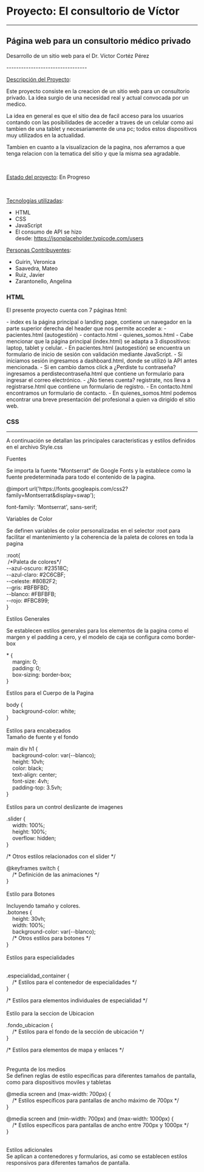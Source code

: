 # Proyecto: El consultorio de Víctor

---

## Página web para un consultorio médico privado

<p>
Desarrollo de un sitio web para el Dr. Víctor Cortéz Pérez
</p>
---------------------------------
<p><u>Descripci&oacute;n del Proyecto</u>:&nbsp;</p>

<p>Este proyecto consiste en la creacion de un sitio web para un consultorio privado. La idea surgio de una necesidad real y actual convocada por un medico.</p>

<p>La idea en general es que el sitio dea de facil acceso para los usuarios contando con las posibilidades de acceder a traves de un celular como asi tambien de una tablet y necesariamente de una pc; todos estos dispositivos muy utilizados en la actualidad.</p>

<p>Tambien en cuanto a la visualizacion de la pagina, nos aferramos a que tenga relacion con la tematica del sitio y que la misma sea agradable.</p>

<p>&nbsp;</p>

<p><u>Estado del proyecto</u>: En Progreso</p>

<p>&nbsp;</p>

<p><u>Tecnolog&iacute;as utilizadas</u>:</p>

<ul>
	<li>HTML</li>
	<li>CSS</li>
	<li>JavaScript</li>
	<li>El consumo de API se hizo desde:&nbsp;<a href="https://jsonplaceholder.typicode.com/users">https://jsonplaceholder.typicode.com/users</a></li>
</ul>

<p><u>Personas Contribuyentes</u>:</p>

<ul>
	<li>Guirin, Veronica</li>
	<li>Saavedra,&nbsp;Mateo</li>
	<li>Ruiz,&nbsp;Javier</li>
	<li>Zarantonello,&nbsp;Angelina</li>
</ul>

### HTML

<p>El presente proyecto cuenta con 7 páginas html:</p>
- index es la página principal o landing page, contiene un navegador en la parte superior derecha del header que nos permite acceder a:
	- pacientes.html (autogestión)
	- contacto.html
	- quienes_somos.html
- Cabe mencionar que  la página principal (index.html) se adapta a 3 dispositivos: laptop, tablet y celular.
- En pacientes.html (autogestión) se encuentra un formulario de inicio de sesión con validación mediante JavaScript. 
	- Si iniciamos sesión ingresamos a dashboard.html, donde se utilizó la API antes mencionada.
	- Si en cambio damos click a ¿Perdiste tu contraseña? ingresamos a perdistecontraseña.html que contiene un formulario para ingresar el correo electrónico.
	- ¿No tienes cuenta? registrate, nos lleva a registrarse.html que contiene un formulario de registro. 
- En contacto.html encontramos un formulario de contacto.
- En quienes_somos.html podemos encontrar una breve presentación del profesional a quien va dirigido el sitio web.

### CSS

---

<p>A continuaci&oacute;n se detallan las principales caracteristicas y estilos definidos en el archivo Style.css</p>

<p>Fuentes</p>

<p>Se importa la fuente &quot;Montserrat&quot; de Google Fonts y la establece como la fuente predeterminada para todo el contenido de la pagina.</p>

<p>@import url(&#39;https://fonts.googleapis.com/css2?family=Montserrat&amp;display=swap&#39;);</p>

<p>font-family: &#39;Montserrat&#39;, sans-serif;</p>

<p>Variables de Color</p>

<p>Se definen variables de color personalizadas en el selector :root para facilitar el mantenimiento y la coherencia de la paleta de colores en toda la pagina</p>

<p>:root{<br />
&nbsp;/*Paleta de colores*/<br />
--azul-oscuro: #23518C;<br />
--azul-claro: #2C6CBF;<br />
--celeste: #80B2F2;<br />
--gris: #BFBFBD;<br />
--blanco: #FBFBFB;<br />
--rojo: #FBC899;<br />
}</p>

<p>Estilos Generales</p>

<p>Se establecen estilos generales para los elementos de la pagina como el margen y el padding a cero, y el modelo de caja se configura como border-box</p>

<p>* {<br />
&nbsp; &nbsp; margin: 0;<br />
&nbsp; &nbsp; padding: 0;<br />
&nbsp; &nbsp; box-sizing: border-box;<br />
}</p>

<p>Estilos para el Cuerpo de la Pagina</p>

<p>body {<br />
&nbsp; &nbsp; background-color: white;<br />
}<br />
<br />
Estilos para encabezados<br />
Tama&ntilde;o de fuente y el fondo</p>

<p>main div h1 {<br />
&nbsp; &nbsp; background-color: var(--blanco);<br />
&nbsp; &nbsp; height: 10vh;<br />
&nbsp; &nbsp; color: black;<br />
&nbsp; &nbsp; text-align: center;<br />
&nbsp; &nbsp; font-size: 4vh;<br />
&nbsp; &nbsp; padding-top: 3.5vh;<br />
}<br />
<br />
Estilos para un control deslizante de imagenes</p>

<p>.slider {<br />
&nbsp; &nbsp; width: 100%;<br />
&nbsp; &nbsp; height: 100%;<br />
&nbsp; &nbsp; overflow: hidden;<br />
}</p>

<p>/* Otros estilos relacionados con el slider */</p>

<p>@keyframes switch {<br />
&nbsp; &nbsp; /* Definici&oacute;n de las animaciones */<br />
}<br />
<br />
Estilo para Botones</p>

<p>Incluyendo tama&ntilde;o y colores.<br />
.botones {<br />
&nbsp; &nbsp; height: 30vh;<br />
&nbsp; &nbsp; width: 100%;<br />
&nbsp; &nbsp; background-color: var(--blanco);<br />
&nbsp; &nbsp; /* Otros estilos para botones */<br />
}<br />
<br />
Estilos para especialidades<br />
&nbsp;</p>

<p>.especialidad_container {<br />
&nbsp; &nbsp; /* Estilos para el contenedor de especialidades */<br />
}</p>

<p>/* Estilos para elementos individuales de especialidad */<br />
<br />
Estilo para la seccion de Ubicacion</p>

<p>.fondo_ubicacion {<br />
&nbsp; &nbsp; /* Estilos para el fondo de la secci&oacute;n de ubicaci&oacute;n */<br />
}</p>

<p>/* Estilos para elementos de mapa y enlaces */<br />
<br />
<br />
Pregunta de los medios<br />
Se definen reglas de estilo especificas para diferentes tama&ntilde;os de pantalla, como para dispositivos moviles y tabletas</p>

<p>@media screen and (max-width: 700px) {<br />
&nbsp; &nbsp; /* Estilos espec&iacute;ficos para pantallas de ancho m&aacute;ximo de 700px */<br />
}</p>

<p>@media screen and (min-width: 700px) and (max-width: 1000px) {<br />
&nbsp; &nbsp; /* Estilos espec&iacute;ficos para pantallas de ancho entre 700px y 1000px */<br />
}<br />
&nbsp;</p>

<p>Estilos adicionales<br />
Se aplican a contenedores y formularios, asi como se establecen estilos responsivos para diferentes tama&ntilde;os de pantalla.&nbsp;</p>
